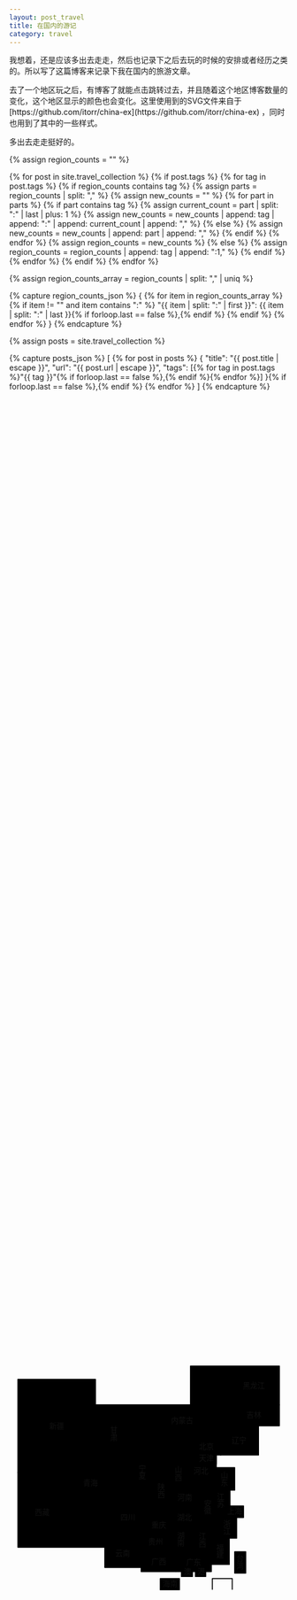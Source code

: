 ```yaml
---
layout: post_travel
title: 在国内的游记
category: travel
---
```


我想着，还是应该多出去走走，然后也记录下之后去玩的时候的安排或者经历之类的。所以写了这篇博客来记录下我在国内的旅游文章。

去了一个地区玩之后，有博客了就能点击跳转过去，并且随着这个地区博客数量的变化，这个地区显示的颜色也会变化。这里使用到的SVG文件来自于 [https://github.com/itorr/china-ex](https://github.com/itorr/china-ex) ，同时也用到了其中的一些样式。

多出去走走挺好的。

<style>
    #地名 text {
        user-select: none;
        pointer-events: none;
    }
    svg {
        display: block;
        width: 100%;
        height: 100%;
        pointer-events: none;
    }
    a {
        color: #111;
        cursor: pointer;
        text-decoration: none;
    }
    #modal-content hr {
        border: none;
        border-top: 1px solid #ccc;
        margin: 0px 0;
    }
    #modal-title {
        background-color: #fcf3cf;
        padding: 10px; /* 添加一些内边距 */
    }
    #设置等级 {
        display: none;
        position: absolute;
        z-index: 100;
        background: #FFF;
        /* width: 140px; */
        border-radius: 4px;
        overflow: hidden;
        box-shadow: 3px 6px 0 rgba(0,0,0,.1);
        border: 2px solid #000;
        text-align: center;
    }
    #设置等级 a {
        display: block;
        line-height: 24px;
        padding: 4px 10px;
        cursor: pointer;
    }
    #设置等级 a[data-level="5"] { background: #FF7E7E; }
    #设置等级 a[data-level="4"] { background: #FFB57E; }
    #设置等级 a[data-level="3"] { background: #FFE57E; }
    #设置等级 a[data-level="2"] { background: #A8FFBE; }
    #设置等级 a[data-level="1"] { background: #88AEFF; }

    @media (max-width:800px), (max-height:800px) {
        html {
            font-size: 14px;
        }
        #设置等级 {
            width: 110px;
            border-width: 2px;
        }
        #设置等级 a {
            font-size: 14px;
            line-height: 18px;
        }
    }
</style>

{% assign region_counts = "" %}

{% for post in site.travel_collection %}
    {% if post.tags %}
        {% for tag in post.tags %}
            {% if region_counts contains tag %}
                {% assign parts = region_counts | split: "," %}
                {% assign new_counts = "" %}
                {% for part in parts %}
                    {% if part contains tag %}
                        {% assign current_count = part | split: ":" | last | plus: 1 %}
                        {% assign new_counts = new_counts | append: tag | append: ":" | append: current_count | append: "," %}
                    {% else %}
                        {% assign new_counts = new_counts | append: part | append: "," %}
                    {% endif %}
                {% endfor %}
                {% assign region_counts = new_counts %}
            {% else %}
                {% assign region_counts = region_counts | append: tag | append: ":1," %}
            {% endif %}
        {% endfor %}
    {% endif %}
{% endfor %}

{% assign region_counts_array = region_counts | split: "," | uniq %}

{% capture region_counts_json %}
{
    {% for item in region_counts_array %}
        {% if item != "" and item contains ":" %}
            "{{ item | split: ":" | first }}": {{ item | split: ":" | last }}{% if forloop.last == false %},{% endif %}
        {% endif %}
    {% endfor %}
}
{% endcapture %}

{% assign posts = site.travel_collection %}

{% capture posts_json %}
[
    {% for post in posts %}
        {
            "title": "{{ post.title | escape }}",
            "url": "{{ post.url | escape }}",
            "tags": [{% for tag in post.tags %}"{{ tag }}"{% if forloop.last == false %},{% endif %}{% endfor %}]
        }{% if forloop.last == false %},{% endif %}
    {% endfor %}
]
{% endcapture %}

<script>
    const regionCounts = {{ region_counts_json | strip_newlines }};
    const posts = {{ posts_json }};

    document.addEventListener('DOMContentLoaded', () => {
        const paths = document.querySelectorAll('#地区 path');
        paths.forEach(path => {
            const regionName = path.id;
            const count = parseInt(regionCounts[regionName]) || 0; // 确保 count 是数字
            let fillColor;
            if (count === 1) {
                fillColor = '#c1fbc2'
            } else if (count === 2) {
                fillColor = '#3de347'
            } else if (count === 3) {
                fillColor = '#a4def1'
            } else if (count === 4) {
                fillColor = '#33aee8'
            } else if (count >= 5) {
                fillColor = '#f39c9c'
            } else {
                fillColor = '#fbfcfc'; // 默认颜色
            }

            path.style.fill = fillColor;

            path.addEventListener('click', (event) => {
                const modal = document.getElementById('设置等级');
                const modalTitle = document.getElementById('modal-title');
                const modalContent = document.getElementById('modal-content');

                modalTitle.textContent = regionName;

                const rect = path.getBoundingClientRect();
                modal.style.left = `${rect.right + window.scrollX}px`;
                modal.style.top = `${rect.top + window.scrollY}px`;

                const filteredPosts = posts.filter(post => post.tags.includes(regionName));

                if (filteredPosts.length > 0) {
                    modalContent.innerHTML = `<hr>` + filteredPosts.map((post, index) =>
                        `<a href="${post.url}">${post.title}</a>${index < filteredPosts.length - 1 ? '<hr>' : ''}`
                    ).join('');
                } else {
                    modalContent.innerHTML = '<p> &nbsp 还没有游记 &nbsp </p>';
                }

                modal.style.display = 'block';
            });
        });

        window.addEventListener('click', (event) => {
            const modal = document.getElementById('设置等级');
            if (!modal.contains(event.target) && !event.target.closest('#地区')) {
                modal.style.display = 'none';
            }
        });
    });
</script>

<div id="设置等级">
    <div id="modal-title"></div>
    <div id="modal-content"></div>
</div>

<svg xmlns="http://www.w3.org/2000/svg" viewBox="0 0 1134 976">
    <style>
        text{
            font-family: 'Tensentype-JiaLiDaYuanJF',sans-serif;
            fill:#111;
            font-size:30px;
        }
        #地区 path,
        #曾母暗沙,
        .边框{
            fill-rule:evenodd;
            clip-rule:evenodd;
            stroke:#000;
            stroke-width:4;
            stroke-linecap:round;
            stroke-linejoin:round;
        }
        #地区 path {
            cursor: pointer;
            pointer-events: auto;
        }
        #曾母暗沙,
        .边框{fill:none;}
        #地区 path[level="5"]{fill:#FF7E7E;}
        #地区 path[level="4"]{fill:#FFB57E;}
        #地区 path[level="3"]{fill:#FFE57E;}
        #地区 path[level="2"]{fill:#A8FFBE;}
        #地区 path[level="1"]{fill:#88AEFF;}
    </style>
    <g id="地区">
        <path id="黑龙江" d="M1100,33v158H894V33H1100z"/>
        <path id="甘肃" d="M585,191v371H351V191H585z"/>
        <path id="吉林" d="M894,191v85h206v-85H894z"/>
        <path id="内蒙古" d="M894,33H738v158H499v227h227l168-108V33z"/>
        <path id="山东" d="M779,446v92h139v-92H779z"/>
        <path id="河北" d="M861,310H726v180h117v-95h18V310z"/>
        <path id="北京" d="M763 336h80v52H763Z"/>
        <path id="天津" d="M763,388h80v43h-80V388z"/>
        <path id="西藏" d="M389,770H35V466h354V770z"/>
        <path id="新疆" d="M35,466V87h316v379H35z"/>
        <path id="河南" d="M779,490H654v117h125V490z"/>
        <path id="安徽" d="M852,538h-73v138h73V538z"/>
        <path id="山西" d="M654,418v108h72V418H654z"/>
        <path id="湖北" d="M779,688v-81H654v81H779z"/>
        <path id="青海" d="M442,626V395H228v231H442z"/>
        <path id="辽宁" d="M861,276v119h154V276H861z"/>
        <path id="广东" d="M823,788H679v81h144V788z"/>
        <path id="江苏" d="M899,538v87h-62v-87H899z"/>
        <path id="江西" d="M852,806V676H749v130H852z"/>
        <path id="浙江" d="M852,625l74,1v107h-74V625z"/>
        <path id="福建" d="M823,733v107h73V733H823z"/>
        <path id="上海" d="M882 602h72v47H882Z"/>
        <path id="陕西" d="M585,653h69V418h-69V653z"/>
        <path id="湖南" d="M654,688h95v100h-95V688z"/>
        <path id="广西" d="M679,788H537v81h142V788z"/>
        <path id="香港" d="M758 856h42v33H758Z"/>
        <path id="澳门" d="M701 856h45v33H701Z"/>
        <path id="贵州" d="M654,709H537v79h117V709z"/>
        <path id="重庆" d="M565 653h89v56H565Z"/>
        <path id="四川" d="M565,737v-84h20v-91H389v175H565z"/>
        <path id="云南" d="M537,737H389v115h148V737z"/>
        <path id="宁夏" d="M585,418h-86v96h86V418z"/>
        <path id="台湾" d="M918 788h45v87H918Z"/>
        <path id="海南" d="M615 897h78v46H615Z"/>
    </g>
    <path id="曾母暗沙" d="M827 941L827 897L908 897L908 941"/>
    <g id="地名">
        <text x="659" y="266">内蒙古</text>
        <text x="951" y="123">黑龙江</text>
        <text x="966" y="242">吉林</text>
        <text x="906" y="347">辽宁</text>
        <text x="773" y="371">北京</text>
        <text x="773" y="419">天津</text>
        <text x="751" y="469">河北</text>
        <text x="861" y="488">山</text>
        <text x="861" y="518">东</text>
        <text x="685" y="579">河南</text>
        <text x="684" y="658">湖北</text>
        <text x="684" y="733">湖</text>
        <text x="684" y="763">南</text>
        <text x="846" y="575">江</text>
        <text x="846" y="605">苏</text>
        <text x="888" y="635">上海</text>
        <text x="872" y="685">浙</text>
        <text x="872" y="715">江</text>
        <text x="844" y="783">福</text>
        <text x="844" y="813">建</text>
        <text x="925" y="826">台</text>
        <text x="925" y="856">湾</text>
        <text x="625" y="930">海南</text>
        <text x="721" y="842">广东</text>
        <text x="772" y="736">江</text>
        <text x="772" y="766">西</text>
        <text x="793" y="603">安</text>
        <text x="793" y="633">徽</text>
        <text x="674" y="466">山</text>
        <text x="674" y="496">西</text>
        <text x="604" y="536">陕</text>
        <text x="604" y="566">西</text>
        <text x="527" y="460">宁</text>
        <text x="527" y="490">夏</text>
        <text x="411" y="304">甘</text>
        <text x="411" y="334">肃</text>
        <text x="301" y="520">青海</text>
        <text x="453" y="660">四川</text>
        <text x="432" y="805">云南</text>
        <text x="579" y="839">广西</text>
        <text x="566" y="759">贵州</text>
        <text x="579" y="691">重庆</text>
        <text x="104" y="639">西藏</text>
        <text x="163" y="288">新疆</text>
        <text x="767" y="880" class="fs24">港</text>
        <text x="711" y="880" class="fs24">澳</text>
    </g>
</svg>